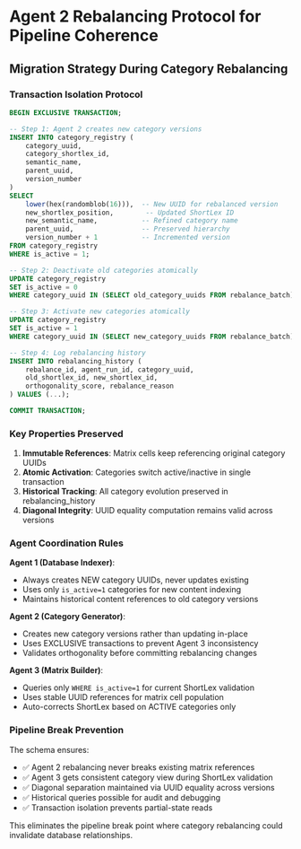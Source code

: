 # Agent 2 Rebalancing Protocol for Pipeline Coherence

## Migration Strategy During Category Rebalancing

### Transaction Isolation Protocol

```sql
BEGIN EXCLUSIVE TRANSACTION;

-- Step 1: Agent 2 creates new category versions
INSERT INTO category_registry (
    category_uuid, 
    category_shortlex_id,
    semantic_name,
    parent_uuid,
    version_number
) 
SELECT 
    lower(hex(randomblob(16))),  -- New UUID for rebalanced version
    new_shortlex_position,        -- Updated ShortLex ID
    new_semantic_name,           -- Refined category name
    parent_uuid,                 -- Preserved hierarchy
    version_number + 1           -- Incremented version
FROM category_registry 
WHERE is_active = 1;

-- Step 2: Deactivate old categories atomically
UPDATE category_registry 
SET is_active = 0 
WHERE category_uuid IN (SELECT old_category_uuids FROM rebalance_batch);

-- Step 3: Activate new categories atomically  
UPDATE category_registry 
SET is_active = 1 
WHERE category_uuid IN (SELECT new_category_uuids FROM rebalance_batch);

-- Step 4: Log rebalancing history
INSERT INTO rebalancing_history (
    rebalance_id, agent_run_id, category_uuid,
    old_shortlex_id, new_shortlex_id,
    orthogonality_score, rebalance_reason
) VALUES (...);

COMMIT TRANSACTION;
```

### Key Properties Preserved

1. **Immutable References**: Matrix cells keep referencing original category UUIDs
2. **Atomic Activation**: Categories switch active/inactive in single transaction  
3. **Historical Tracking**: All category evolution preserved in rebalancing_history
4. **Diagonal Integrity**: UUID equality computation remains valid across versions

### Agent Coordination Rules

**Agent 1 (Database Indexer)**:
- Always creates NEW category UUIDs, never updates existing
- Uses only `is_active=1` categories for new content indexing
- Maintains historical content references to old category versions

**Agent 2 (Category Generator)**:
- Creates new category versions rather than updating in-place
- Uses EXCLUSIVE transactions to prevent Agent 3 inconsistency
- Validates orthogonality before committing rebalancing changes

**Agent 3 (Matrix Builder)**:
- Queries only `WHERE is_active=1` for current ShortLex validation
- Uses stable UUID references for matrix cell population
- Auto-corrects ShortLex based on ACTIVE categories only

### Pipeline Break Prevention

The schema ensures:
- ✅ Agent 2 rebalancing never breaks existing matrix references
- ✅ Agent 3 gets consistent category view during ShortLex validation  
- ✅ Diagonal separation maintained via UUID equality across versions
- ✅ Historical queries possible for audit and debugging
- ✅ Transaction isolation prevents partial-state reads

This eliminates the pipeline break point where category rebalancing could invalidate database relationships.